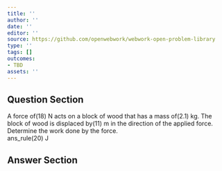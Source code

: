 ```yaml
---
title: ''
author: ''
date: ''
editor: ''
source: https://github.com/openwebwork/webwork-open-problem-library
type: ''
tags: []
outcomes:
- TBD
assets: ''
---
```


## Question Section 

 
  
A force of(18) N acts on a block of wood that has a mass of(2.1) kg. The block of wood is displaced by(11) m in the direction of the applied force. Determine the work done by the force.  
 ans_rule(20) J


## Answer Section

